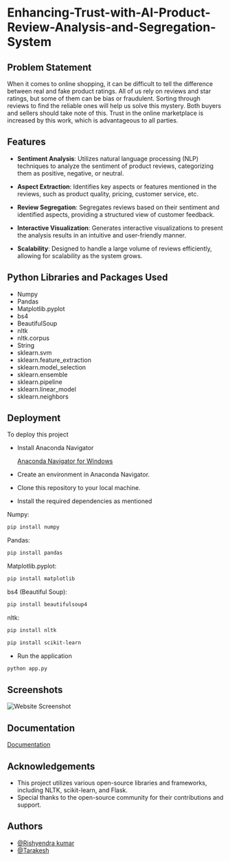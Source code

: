 
# Enhancing-Trust-with-AI-Product-Review-Analysis-and-Segregation-System



## Problem Statement
When it comes to online shopping, it can be difficult to tell the difference between real and fake product ratings. All of us rely on reviews and star ratings, but some of them can be bias or fraudulent. Sorting through reviews to find the reliable ones will help us solve this mystery. Both buyers and sellers should take note of this. Trust in the online marketplace is increased by this work, which is advantageous to all parties.

## Features 

* **Sentiment Analysis**: Utilizes natural language processing (NLP) techniques to analyze the sentiment of product reviews, categorizing them as positive, negative, or neutral.

* **Aspect Extraction**: Identifies key aspects or features mentioned in the reviews, such as product quality, pricing, customer service, etc.

* **Review Segregation**: Segregates reviews based on their sentiment and identified aspects, providing a structured view of customer feedback.

* **Interactive Visualization**: Generates interactive visualizations to present the analysis results in an intuitive and user-friendly manner.

* **Scalability**: Designed to handle a large volume of reviews efficiently, allowing for scalability as the system grows.
## Python Libraries and Packages Used
* Numpy
* Pandas
* Matplotlib.pyplot
* bs4
* BeautifulSoup
* nltk
* nltk.corpus
* String
* sklearn.svm
* sklearn.feature_extraction
* sklearn.model_selection
* sklearn.ensemble
* sklearn.pipeline
* sklearn.linear_model
* sklearn.neighbors
## Deployment

To deploy this project

* Install Anaconda Navigator
    
    [Anaconda Navigator for Windows](https://www.anaconda.com/download/success)

* Create an environment in Anaconda Navigator.
* Clone this repository to your local machine.
* Install the required dependencies as mentioned

Numpy:
```bash
pip install numpy
```
Pandas:
```bash
pip install pandas
```
Matplotlib.pyplot:
```bash
pip install matplotlib
```
bs4 (Beautiful Soup):
```bash
pip install beautifulsoup4
```
nltk:
```bash
pip install nltk
```
```bash
pip install scikit-learn
```

* Run the application
```bash
python app.py
```
## Screenshots

![Website Screenshot](res1.png)
## Documentation

[Documentation](https://github.com/rishyendra02/Enhancing-Trust-with-AI-Product-Review-Anaysis-and-Segregation-System/blob/main/Team%2004%20Documentation%20Final%20NEW.pdf)



## Acknowledgements

* This project utilizes various open-source libraries and frameworks, including NLTK, scikit-learn, and Flask.
* Special thanks to the open-source community for their contributions and support.



## Authors

- [@Rishyendra kumar](https://github.com/rishyendra02)
- [@Tarakesh](https://github.com/18253ee102)


